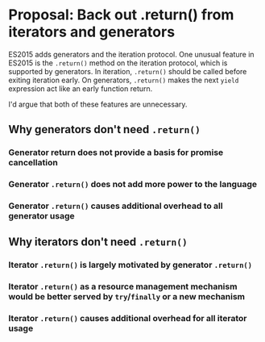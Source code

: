# Proposal: Back out .return() from iterators and generators

ES2015 adds generators and the iteration protocol. One unusual feature in
ES2015 is the `.return()` method on the iteration protocol, which is supported
by generators. In iteration, `.return()` should be called before exiting
iteration early. On generators, `.return()` makes the next `yield` expression
act like an early function return.

I'd argue that both of these features are unnecessary.

## Why generators don't need `.return()`

### Generator return does not provide a basis for promise cancellation

### Generator `.return()` does not add more power to the language

### Generator `.return()` causes additional overhead to all generator usage

## Why iterators don't need `.return()`

### Iterator `.return()` is largely motivated by generator `.return()`

### Iterator `.return()` as a resource management mechanism would be better served by `try`/`finally` or a new mechanism

### Iterator `.return()` causes additional overhead for all iterator usage
